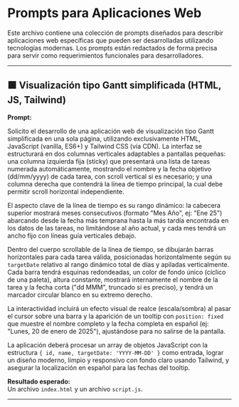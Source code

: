# Prompts para Aplicaciones Web

Este archivo contiene una colección de prompts diseñados para describir aplicaciones web específicas que pueden ser desarrolladas utilizando tecnologías modernas. Los prompts están redactados de forma precisa para servir como requerimientos funcionales para desarrolladores.

---

## 🟩 Visualización tipo Gantt simplificada (HTML, JS, Tailwind)

**Prompt:**

Solicito el desarrollo de una aplicación web de visualización tipo Gantt simplificada en una sola página, utilizando exclusivamente HTML, JavaScript (vanilla, ES6+) y Tailwind CSS (vía CDN). La interfaz se estructurará en dos columnas verticales adaptables a pantallas pequeñas: una columna izquierda fija (sticky) que presentará una lista de tareas numerada automáticamente, mostrando el nombre y la fecha objetivo (dd/mm/yyyy) de cada tarea, con scroll vertical si es necesario; y una columna derecha que contendrá la línea de tiempo principal, la cual debe permitir scroll horizontal independiente.

El aspecto clave de la línea de tiempo es su rango dinámico: la cabecera superior mostrará meses consecutivos (formato "Mes Año", ej: "Ene 25") abarcando desde la fecha más temprana hasta la más tardía encontrada en los datos de las tareas, no limitándose al año actual, y cada mes tendrá un ancho fijo con líneas guía verticales debajo.

Dentro del cuerpo scrollable de la línea de tiempo, se dibujarán barras horizontales para cada tarea válida, posicionadas horizontalmente según su `targetDate` relativo al rango dinámico total de días y apiladas verticalmente. Cada barra tendrá esquinas redondeadas, un color de fondo único (cíclico de una paleta), altura constante, mostrará internamente el nombre de la tarea y la fecha corta ("dd MMM", truncado si es preciso), y tendrá un marcador circular blanco en su extremo derecho.

La interactividad incluirá un efecto visual de realce (escala/sombra) al pasar el cursor sobre una barra y la aparición de un tooltip con `position: fixed` que muestre el nombre completo y la fecha completa en español (ej: "Lunes, 20 de enero de 2025"), ajustándose para no salirse de la pantalla.

La aplicación deberá procesar un array de objetos JavaScript con la estructura `{ id, name, targetDate: 'YYYY-MM-DD' }` como entrada, lograr un diseño moderno, limpio y responsivo con fondo claro usando Tailwind, y asegurar la localización en español para las fechas del tooltip.

**Resultado esperado:**  
Un archivo `index.html` y un archivo `script.js`.

---
